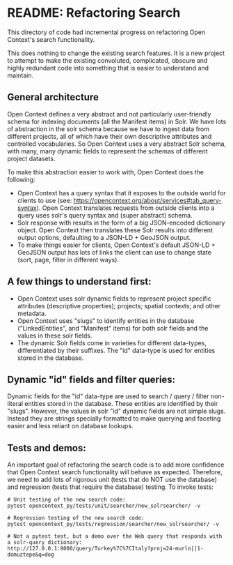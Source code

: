 # README: Refactoring Search

This directory of code had incremental progress on refactoring Open Context's search functionality.

This does nothing to change the existing search features. It is a new project to attempt to make the 
existing convoluted, complicated, obscure and highly redundant code into something that is easier to 
understand and maintain.

## General architecture
Open Context defines a very abstract and not particularly user-friendly schema for indexing documents
(all the Manifest items) in Solr. We have lots of abstraction in the solr schema because we have to
ingest data from different projects, all of which have their own descriptive attributes and controlled
vocabularies. So Open Context uses a very abstract Solr schema, with many, many dynamic fields to
represent the schemas of different project datasets.

To make this abstraction easier to work with, Open Context does the following:

- Open Context has a query syntax that it exposes to the outside world for clients to use 
(see: https://opencontext.org/about/services#tab_query-syntax). Open Context translates requests from
outside clients into a query uses solr's query syntax and (super abstract) schema.
- Solr response with results in the form of a big JSON-encoded dictionary object. Open Context then
translates these Solr results into different output options, defaulting to a JSON-LD + GeoJSON 
output. 
- To make things easier for clients, Open Context's default JSON-LD + GeoJSON output has lots of links
the client can use to change state (sort, page, filter in different ways).



## A few things to understand first:

- Open Context uses solr dynamic fields to represent project specific attributes
(descriptive properties); projects; spatial contexts; and other metadata.
- Open Context uses "slugs" to identify entities in the database ("LinkedEntities", and
"Manifest" items) for both solr fields and the values in these solr fields.
- The dynamic Solr fields come in varieties for different data-types, differentiated by
their suffixes. The "id" data-type is used for entities stored in the database. 


## Dynamic "id" fields and filter queries:
Dynamic fields for the "id" data-type are used to search / query / filter non-literal entities
stored in the database. These entities are identified by their "slugs". However, the values in
solr "id" dynamic fields are not simple slugs. Instead they are strings specially formatted to
make querying and faceting easier and less reliant on database lookups.  



## Tests and demos:

An important goal of refactoring the search code is to add more confidence that Open Context search
functionality will behave as expected. Therefore, we need to add lots of rigorous unit (tests that
do NOT use the database) and regression (tests that require the database) testing. To invoke tests:

```
# Unit testing of the new search code:
pytest opencontext_py/tests/unit/searcher/new_solrsearcher/ -v

# Regression testing of the new search code:
pytest opencontext_py/tests/regression/searcher/new_solrsearcher/ -v

# Not a pytest test, but a demo over the Web query that responds with a solr-query dictionary:
http://127.0.0.1:8000/query/Turkey%7C%7CItaly?proj=24-murlo||1-domuztepe&q=dog

```


